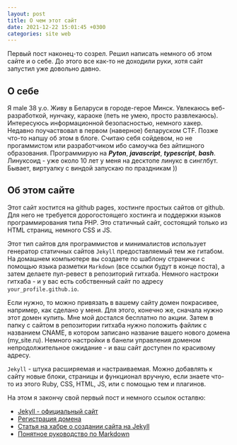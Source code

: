 ```yaml
---
layout: post
title: О чем этот сайт
date: 2021-12-22 15:01:45 +0300
categories: site web
---
```


Первый пост наконец-то созрел. Решил написать немного об этом сайте и о себе. До этого все как-то не доходили руки, хотя сайт запустил уже довольно давно.

## О себе

Я male 38 y.o. Живу в Беларуси в городе-герое Минск. Увлекаюсь веб-разработкой, нунчаку, караоке (петь не умею, просто развлекаюсь). Интересуюсь информационной безопасностью, немного хакер. Недавно поучаствовал в первом (наверное) беларуском CTF. Позже что-то напшу об этом в блоге.
Считаю себя сойдевом, но не прогаммистом или разработчиком ибо самоучка без айтишного образования. Программирую на **_Pyton_**, **_javascript_**, **_typescript_**, **_bash_**. Линуксоид - уже около 10 лет у меня на десктопе линукс в синглбут. Бывает, виртуалку с виндой запускаю по праздникам ))

## Об этом сайте

Этот сайт хостится на github pages, хостинге простых сайтов от github. Для него не требуется дорогостоящего хостинга и поддержки языков программирования типа PHP. Это статичный сайт, состоящий только из HTML страниц, немного CSS и JS.

Этот тип сайтов для программистов и минималистов использует генератор статичных сайтов `Jekyll` предоставляемый тем же гитабом. На домашнем компьютере вы создаете по шаблону странички с помощью языка разметки `Markdown` (все ссылки будут в конце поста), а затем делаете пул-ревест в репозиторий гитхаба. Немного настроки гитхаба - и у вас есть собственный сайт по адресу `your_profile.github.io`.

Если нужно, то можно привязать в вашему сайту домен покрасивее, например, как сделано у меня. Для этого, конечно же, сначала нужно этот домен купить. Мне мой достался бесплатно по акции. Затем в папку с сайтом в репозитории гитхаба нужно положить файлик с названием CNAME, в котором записано название вашего нового домена (my_site.ru). Немного настройки в банели управления доменом непродолжительное ожидание - и ваш сайт доступен по красивому адресу.

`Jekyll` - штука расширяемая и настраиваемая. Можно добавлять к сайту новые блоки, страницы и функционал вручную, если знаете что-то из этого Ruby, CSS, HTML, JS, или с помощью тем и плагинов.

На этом я закончу свой первый пост и немного ссылок осталвю:

- <a href="https://jekyllrb.com/" target="_blank">Jekyll - официальный сайт</a>
- <a href="https://www.reg.ru/domain/new/?rlink=reflink-7083213" target="_blank">Регистрация домена</a>
- <a href="https://habr.com/ru/post/336266/" target="_blank">Статья на хабре о создании сайта на Jekyll</a>
- <a href="https://guides.hexlet.io/markdown/" target="_blank">Понятное руководство по Markdown</a>
